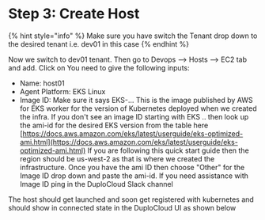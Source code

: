# Step 3: Create Host

{% hint style="info" %}
Make sure you have switch the Tenant drop down to the desired tenant i.e. dev01 in this case
{% endhint %}

Now we switch to dev01 tenant. Then go to Devops --> Hosts --> EC2 tab and add. Click on You need to give the following inputs:

* Name: host01
* Agent Platform: EKS Linux
* Image ID: Make sure it says EKS-... This is the image published by AWS for EKS worker for the version of Kubernetes deployed when we created the infra. If you don't see an image ID starting with EKS .. then look up the ami-id for the desired EKS version from the table here [https://docs.aws.amazon.com/eks/latest/userguide/eks-optimized-ami.html](https://docs.aws.amazon.com/eks/latest/userguide/eks-optimized-ami.html) If you are following this quick start guide then the region should be us-west-2 as that is where we created the infrastructure. Once you have the ami ID then choose "Other" for the Image ID drop down and paste the ami-id. If you need assistance with Image ID ping in the DuploCloud Slack channel

The host should get launched and soon get registered with kubernetes and should show in connected state in the DuploCloud UI as shown below
